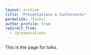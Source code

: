 ```yaml
---
layout: archive
title: "Presentations & Conferences"
permalink: /talks/
author_profile: true
redirect_from:
  - /presentations
---
```


This is the page for talks.